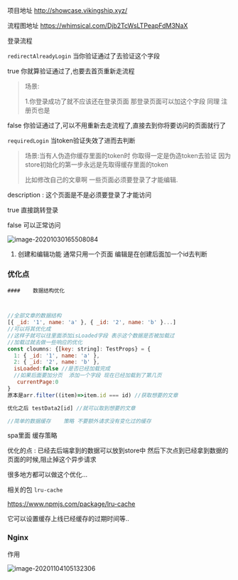 项目地址 http://showcase.vikingship.xyz/

流程图地址  https://whimsical.com/Djb2TcWsLTPeapFdM3NaX



登录流程

`redirectAlreadyLogin`  当你验证通过了去验证这个字段

true  你就算验证通过了,也要去首页重新走流程  

> 场景:
>
> 1.你登录成功了就不应该还在登录页面  那登录页面可以加这个字段  同理 注册页也是

false  你验证通过了,可以不用重新去走流程了,直接去到你将要访问的页面就行了 

`requiredLogin`  当token验证失效了进而去判断  

> 场景:当有人伪造你缓存里面的token时 你取得一定是伪造token去验证  因为store初始化的第一步永远是先取得缓存里面的token  
>
> 比如修改自己的文章啊  一些页面必须要登录了才能编辑.  

description : 这个页面是不是必须要登录了才能访问

true   直接跳转登录

false  可以正常访问

![image-20201030165508084](C:\Users\ldy\AppData\Roaming\Typora\typora-user-images\image-20201030165508084.png)



1. 创建和编辑功能  通常只用一个页面 编辑是在创建后面加一个id去判断



### 优化点

	#### 	数据结构优化

````javascript


//全部文章的数据结构
[{ _id: '1', name: 'a' }, { _id: '2', name: 'b' }...]
//可以将其优化成  
//这样子就可以往里面添加isLoaded字段 表示这个数据是否被加载过 
//加载过就去做一些响应的优化
const cloumns: {[key: string]: TestProps} = {
  1: { _id: '1', name: 'a' },
  2: { _id: '2', name: 'b' },
  isLoaded:false //是否已经加载完成
  //如果后面要加分页  添加一个字段 现在已经加载到了第几页 
   currentPage:0
}
原本是arr.filter((item)=>item.id === id) //获取想要的文章

优化之后 testData2[id] //就可以取到想要的文章

//简单的数据缓存    策略 不要额外请求没有变化过的缓存

````

spa里面 缓存策略

优化的点 : 已经去后端拿到的数据可以放到store中  然后下次点到已经拿到数据的页面的时候,阻止掉这个异步请求

很多地方都可以做这个优化...

相关的包 `lru-cache`  

 https://www.npmjs.com/package/lru-cache

它可以设置缓存上线已经缓存的过期时间等..



### Nginx

作用

![image-20201104105132306](C:\Users\ldy\AppData\Roaming\Typora\typora-user-images\image-20201104105132306.png)